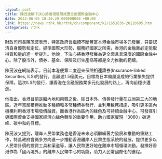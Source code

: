```yaml
---
layout: post
title: 陳茂波稱下決心將香港發展成更全面國際金融中心
date: 2022-06-05 10:30:29.000000000 +08:00
link: https://news.rthk.hk/rthk/ch/component/k2/1651636-20220605.htm
categories: rthk
---
```


財政司司長陳茂波表示，特區政府會繼續不斷豐富本港金融市場多元發展，只要認清自身優勢和定位，抓準國際大形勢，服務好國家之所需，香港的金融業必定能取得質和量的進一步提升。他說，下決心將香港發展為更全面且具深度的國際金融中心。除了股市外，債券、基金、保險及衍生產品等都是全力推動的範疇。

陳茂波在網誌表示，日前本港便第二度迎來保險相連證券(Insurance-linked Securities, ILS)的發行，金額達1.5億美元，目標為日本颱風造成的行業損失提供保障。這次ILS的發行，讓香港在金融服務業多元化發展的路上，再向前穩步邁進。

他指出，香港目前是繼內地和南韓之後，除日本外，債券發行量在亞洲第三大的地區。近年當局積極推動多種類和多幣種債券發行，並利用稅務措施，吸引更多區內機構利用香港市場發債融資。而香港作為區內的綠色及可持續金融中心，可發揮引導國際資金支持國家經濟向綠色轉型的重要作用，助力國家實現「3060」碳達峰、碳中和的目標。

陳茂波又提到，離岸人民幣業務也是香港未來必須繼續著力發展和推動的重點工作，特區政府會循多方向進一步推動香港離岸人民幣生態系統的發展，提供更多以人民幣計價的投資工具和渠道等，讓人民幣更好地在離岸市場循環流動，發揮好香港作為「國內境外」的離岸人民幣中心的功能，助力人民幣國際化的進程。
